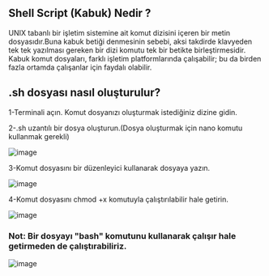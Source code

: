 ## Shell Script (Kabuk) Nedir ?
UNIX tabanlı bir işletim sistemine ait komut dizisini içeren bir metin dosyasıdır.Buna kabuk betiği denmesinin sebebi, aksi takdirde klavyeden tek tek yazılması gereken bir dizi komutu tek bir betikte birleştirmesidir.
Kabuk komut dosyaları, farklı işletim platformlarında çalışabilir; bu da birden fazla ortamda çalışanlar için faydalı olabilir.
## .sh dosyası nasıl oluşturulur?
1-Terminali açın. Komut dosyanızı oluşturmak istediğiniz dizine gidin. 

2-.sh uzantılı bir dosya oluşturun.(Dosya oluşturmak için nano komutu kullanmak gerekli)

![image](https://github.com/user-attachments/assets/6105c076-82a9-4c13-b50a-45228132cecc)

3-Komut dosyasını bir düzenleyici kullanarak dosyaya yazın. 

![image](https://github.com/user-attachments/assets/ec6d1cdc-f047-49b8-a92c-07c0a1aceff3)


4-Komut dosyasını chmod +x <fileName> komutuyla çalıştırılabilir hale getirin.

![image](https://github.com/user-attachments/assets/209fc200-31c2-4fd6-9e41-8bc5a536d206)

### Not: Bir dosyayı "bash" komutunu kullanarak çalışır hale getirmeden de çalıştırabiliriz.

![image](https://github.com/user-attachments/assets/25adf4e9-2324-480b-9912-b8e8f685d928)

